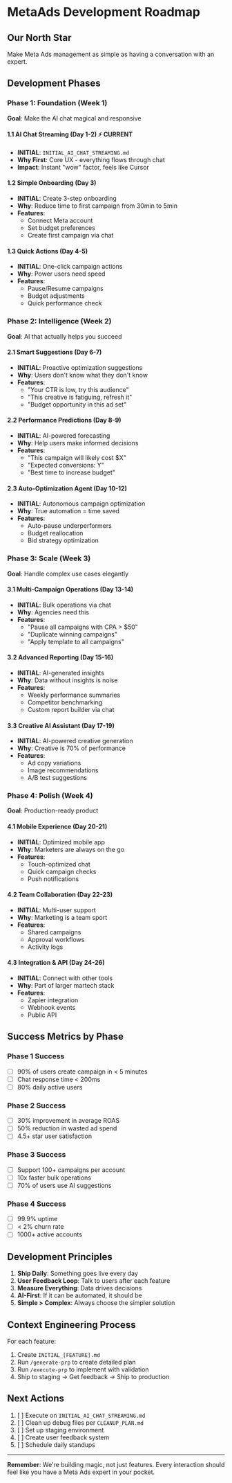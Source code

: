 # MetaAds Development Roadmap

## Our North Star
Make Meta Ads management as simple as having a conversation with an expert.

## Development Phases

### Phase 1: Foundation (Week 1)
**Goal**: Make the AI chat magical and responsive

#### 1.1 AI Chat Streaming (Day 1-2) ⚡ CURRENT
- **INITIAL**: `INITIAL_AI_CHAT_STREAMING.md`
- **Why First**: Core UX - everything flows through chat
- **Impact**: Instant "wow" factor, feels like Cursor

#### 1.2 Simple Onboarding (Day 3)
- **INITIAL**: Create 3-step onboarding
- **Why**: Reduce time to first campaign from 30min to 5min
- **Features**:
  - Connect Meta account
  - Set budget preferences
  - Create first campaign via chat

#### 1.3 Quick Actions (Day 4-5)
- **INITIAL**: One-click campaign actions
- **Why**: Power users need speed
- **Features**:
  - Pause/Resume campaigns
  - Budget adjustments
  - Quick performance check

### Phase 2: Intelligence (Week 2)
**Goal**: AI that actually helps you succeed

#### 2.1 Smart Suggestions (Day 6-7)
- **INITIAL**: Proactive optimization suggestions
- **Why**: Users don't know what they don't know
- **Features**:
  - "Your CTR is low, try this audience"
  - "This creative is fatiguing, refresh it"
  - "Budget opportunity in this ad set"

#### 2.2 Performance Predictions (Day 8-9)
- **INITIAL**: AI-powered forecasting
- **Why**: Help users make informed decisions
- **Features**:
  - "This campaign will likely cost $X"
  - "Expected conversions: Y"
  - "Best time to increase budget"

#### 2.3 Auto-Optimization Agent (Day 10-12)
- **INITIAL**: Autonomous campaign optimization
- **Why**: True automation = time saved
- **Features**:
  - Auto-pause underperformers
  - Budget reallocation
  - Bid strategy optimization

### Phase 3: Scale (Week 3)
**Goal**: Handle complex use cases elegantly

#### 3.1 Multi-Campaign Operations (Day 13-14)
- **INITIAL**: Bulk operations via chat
- **Why**: Agencies need this
- **Features**:
  - "Pause all campaigns with CPA > $50"
  - "Duplicate winning campaigns"
  - "Apply template to all campaigns"

#### 3.2 Advanced Reporting (Day 15-16)
- **INITIAL**: AI-generated insights
- **Why**: Data without insights is noise
- **Features**:
  - Weekly performance summaries
  - Competitor benchmarking
  - Custom report builder via chat

#### 3.3 Creative AI Assistant (Day 17-19)
- **INITIAL**: AI-powered creative generation
- **Why**: Creative is 70% of performance
- **Features**:
  - Ad copy variations
  - Image recommendations
  - A/B test suggestions

### Phase 4: Polish (Week 4)
**Goal**: Production-ready product

#### 4.1 Mobile Experience (Day 20-21)
- **INITIAL**: Optimized mobile app
- **Why**: Marketers are always on the go
- **Features**:
  - Touch-optimized chat
  - Quick campaign checks
  - Push notifications

#### 4.2 Team Collaboration (Day 22-23)
- **INITIAL**: Multi-user support
- **Why**: Marketing is a team sport
- **Features**:
  - Shared campaigns
  - Approval workflows
  - Activity logs

#### 4.3 Integration & API (Day 24-26)
- **INITIAL**: Connect with other tools
- **Why**: Part of larger martech stack
- **Features**:
  - Zapier integration
  - Webhook events
  - Public API

## Success Metrics by Phase

### Phase 1 Success
- [ ] 90% of users create campaign in < 5 minutes
- [ ] Chat response time < 200ms
- [ ] 80% daily active users

### Phase 2 Success
- [ ] 30% improvement in average ROAS
- [ ] 50% reduction in wasted ad spend
- [ ] 4.5+ star user satisfaction

### Phase 3 Success
- [ ] Support 100+ campaigns per account
- [ ] 10x faster bulk operations
- [ ] 70% of users use AI suggestions

### Phase 4 Success
- [ ] 99.9% uptime
- [ ] < 2% churn rate
- [ ] 1000+ active accounts

## Development Principles

1. **Ship Daily**: Something goes live every day
2. **User Feedback Loop**: Talk to users after each feature
3. **Measure Everything**: Data drives decisions
4. **AI-First**: If it can be automated, it should be
5. **Simple > Complex**: Always choose the simpler solution

## Context Engineering Process

For each feature:
1. Create `INITIAL_[FEATURE].md`
2. Run `/generate-prp` to create detailed plan
3. Run `/execute-prp` to implement with validation
4. Ship to staging → Get feedback → Ship to production

## Next Actions

1. [ ] Execute on `INITIAL_AI_CHAT_STREAMING.md`
2. [ ] Clean up debug files per `CLEANUP_PLAN.md`
3. [ ] Set up staging environment
4. [ ] Create user feedback system
5. [ ] Schedule daily standups

---

**Remember**: We're building magic, not just features. Every interaction should feel like you have a Meta Ads expert in your pocket.